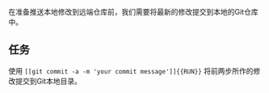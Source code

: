 在准备推送本地修改到远端仓库前，我们需要将最新的修改提交到本地的Git仓库中。

## 任务

使用 `[[git commit -a -m 'your commit message']]{{RUN}}`   将前两步所作的修改提交到Git本地目录。